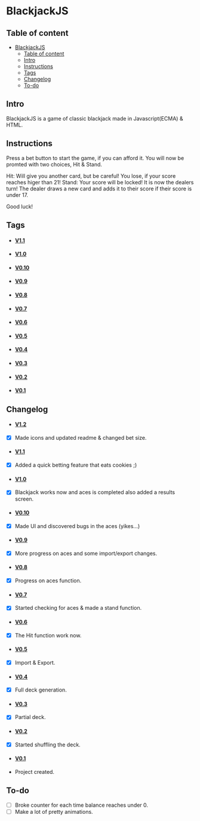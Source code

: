 # BlackjackJS

## Table of content
- [BlackjackJS](#blackjackjs)
  - [Table of content](#table-of-content)
  - [Intro](#intro)
  - [Instructions](#instructions)
  - [Tags](#tags)
  - [Changelog](#changelog)
  - [To-do](#to-do)


## Intro
BlackjackJS is a game of classic blackjack made in Javascript(ECMA) & HTML.

## Instructions 
Press a bet button to start the game, if you can afford it. You will now be promted with two choices, Hit & Stand.

Hit: Will give you another card, but be careful! You lose, if your score reaches higer than 21!
Stand: Your score will be locked! It is now the dealers turn! The dealer draws a new card and adds it to their score if their score is under 17.

Good luck!


## Tags
* #### [V1.1](https://github.com/Kevin-Vetter/BlackjackJS/releases/tag/V1.1)
* #### [V1.0](https://github.com/Kevin-Vetter/BlackjackJS/releases/tag/V1.0)
* #### [V0.10](https://github.com/Kevin-Vetter/BlackjackJS/releases/tag/V0.10)
* #### [V0.9](https://github.com/Kevin-Vetter/BlackjackJS/releases/tag/V0.9)
* #### [V0.8](https://github.com/Kevin-Vetter/BlackjackJS/releases/tag/V0.8)
* #### [V0.7](https://github.com/Kevin-Vetter/BlackjackJS/releases/tag/V0.7)
* #### [V0.6](https://github.com/Kevin-Vetter/BlackjackJS/releases/tag/V0.6)
* #### [V0.5](https://github.com/Kevin-Vetter/BlackjackJS/releases/tag/V0.5)
* #### [V0.4](https://github.com/Kevin-Vetter/BlackjackJS/releases/tag/V0.4)
* #### [V0.3](https://github.com/Kevin-Vetter/BlackjackJS/releases/tag/V0.3)
* #### [V0.2](https://github.com/Kevin-Vetter/BlackjackJS/releases/tag/V0.2)
* #### [V0.1](https://github.com/Kevin-Vetter/BlackjackJS/releases/tag/V0.1)


## Changelog
* #### [V1.2](https://github.com/Kevin-Vetter/BlackjackJS/releases/tag/V1.2)
* [x] Made icons and updated readme & changed bet size.
* #### [V1.1](https://github.com/Kevin-Vetter/BlackjackJS/releases/tag/V1.1)
* [x] Added a quick betting feature that eats cookies ;) 
* #### [V1.0](https://github.com/Kevin-Vetter/BlackjackJS/releases/tag/V1.0)
* [x] Blackjack works now and aces is completed also added a results screen.
* #### [V0.10](https://github.com/Kevin-Vetter/BlackjackJS/releases/tag/V0.10)
* [x] Made UI and discovered bugs in the aces (yikes...)
* #### [V0.9](https://github.com/Kevin-Vetter/BlackjackJS/releases/tag/V0.9)
* [x] More progress on aces and some import/export changes. 
* #### [V0.8](https://github.com/Kevin-Vetter/BlackjackJS/releases/tag/V0.8)
* [x] Progress on aces function.
* #### [V0.7](https://github.com/Kevin-Vetter/BlackjackJS/releases/tag/V0.7)
* [x] Started checking for aces & made a stand function.
* #### [V0.6](https://github.com/Kevin-Vetter/BlackjackJS/releases/tag/V0.6)
* [x] The Hit function work now.
* #### [V0.5](https://github.com/Kevin-Vetter/BlackjackJS/releases/tag/V0.5)
* [x] Import & Export.
* #### [V0.4](https://github.com/Kevin-Vetter/BlackjackJS/releases/tag/V0.4)
* [x] Full deck generation.
* #### [V0.3](https://github.com/Kevin-Vetter/BlackjackJS/releases/tag/V0.3)
* [x] Partial deck.
* #### [V0.2](https://github.com/Kevin-Vetter/BlackjackJS/releases/tag/V0.2) 
* [x] Started shuffling the deck.
* #### [V0.1](https://github.com/Kevin-Vetter/BlackjackJS/releases/tag/V0.1) 
* Project created.

## To-do
  * [ ] Broke counter for each time balance reaches under 0.
  * [ ] Make a lot of pretty animations.
